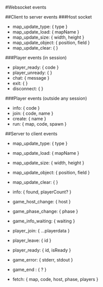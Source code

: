 #Websocket events

##Client to server events
###Host socket

-   map_update_type: { type }
-   map_update_load: { mapName }
-   map_update_size: { width, height }
-   map_update_object: { position, field }
-   map_update_clear: { }

###Player events (in session)

-   player_ready: { code }
-   player_unready: { }
-   chat: { message }
-   exit: { }
-   disconnect: { }

###Player events (outside any session)

-   info: { code }
-   join: { code, name }
-   create: { name }
-   run: { map, code, spawn }

##Server to client events

-   map_update_type: { type }
-   map_update_load: { mapName }
-   map_update_size: { width, height }
-   map_update_object: { position, field }
-   map_update_clear: { }

-   info: { found, playerCount? }

-   game_host_change: { host }
-   game_phase_change: { phase }
-   game_info_waiting: { waiting }

-   player_join: { ...playerdata }
-   player_leave: { id }
-   player_ready: { id, isReady }

-   game_error: { stderr, stdout }
-   game_end : { ? }

-   fetch: { map, code, host, phase, players }
